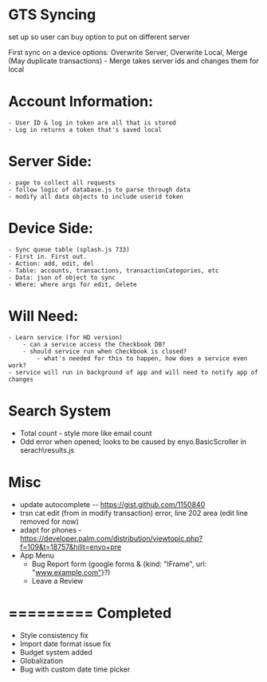 GTS Syncing
===========

set up so user can buy option to put on different server

First sync on a device options: Overwrite Server, Overwrite Local, Merge (May duplicate transactions)
	- Merge takes server ids and changes them for local

# Account Information:
	- User ID & log in token are all that is stored
	- Log in returns a token that's saved local

# Server Side:
	- page to collect all requests
	- follow logic of database.js to parse through data
	- modify all data objects to include userid token

# Device Side:
	- Sync queue table (splash.js 733)
	- First in. First out.
	- Action: add, edit, del
	- Table: accounts, transactions, transactionCategories, etc
	- Data: json of object to sync
	- Where: where args for edit, delete

# Will Need:
	- Learn service (for HD version)
		- can a service access the Checkbook DB?
		- should service run when Checkbook is closed?
			- what's needed for this to happen, how does a service even work?
	- service will run in background of app and will need to notify app of changes

Search System
=============
* Total count - style more like email count
* Odd error when opened; looks to be caused by enyo.BasicScroller in serach\results.js

Misc
====
* update autocomplete -- https://gist.github.com/1150840
* trsn cat edit (from in modify transaction) error, line 202 area (edit line removed for now)
* adapt for phones - https://developer.palm.com/distribution/viewtopic.php?f=109&t=18757&hilit=enyo+pre
* App Menu
	- Bug Report form (google forms & {kind: "IFrame", url: "www.example.com"}?)
	- Leave a Review

=========
Completed
=========
* Style consistency fix
* Import date format issue fix
* Budget system added
* Globalization
* Bug with custom date time picker